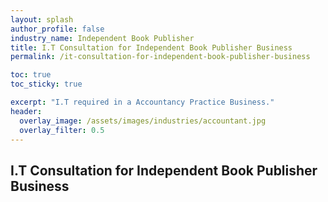 ```yaml
---
layout: splash 
author_profile: false 
industry_name: Independent Book Publisher
title: I.T Consultation for Independent Book Publisher Business
permalink: /it-consultation-for-independent-book-publisher-business

toc: true
toc_sticky: true

excerpt: "I.T required in a Accountancy Practice Business."
header:
  overlay_image: /assets/images/industries/accountant.jpg
  overlay_filter: 0.5 
---
```


## I.T Consultation for Independent Book Publisher Business